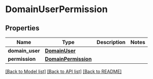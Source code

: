 # DomainUserPermission

## Properties
Name | Type | Description | Notes
------------ | ------------- | ------------- | -------------
**domain_user** | [**DomainUser**](DomainUser.md) |  | 
**permission** | [**DomainPermission**](DomainPermission.md) |  | 

[[Back to Model list]](../README.md#documentation-for-models) [[Back to API list]](../README.md#documentation-for-api-endpoints) [[Back to README]](../README.md)

